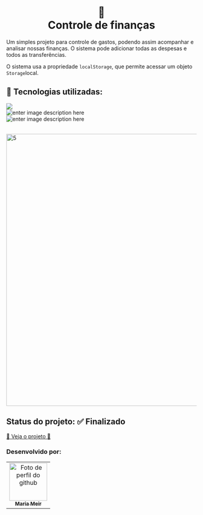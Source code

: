 <th>


<h1 align="center">
 💸<br>Controle de finanças
</h1>
Um simples projeto para controle de gastos, podendo assim acompanhar e analisar nossas finanças.  O sistema pode adicionar todas as despesas e todos as transferências.

O sistema usa a propriedade  `localStorage`, que permite acessar um objeto `Storage`local.

## 🚀 Tecnologias utilizadas:


![](https://img.shields.io/badge/JavaScript-323330?style=for-the-badge&logo=javascript&logoColor=F7DF1E) <br>
![enter image description here](https://img.shields.io/badge/HTML5-E34F26?style=for-the-badge&logo=html5&logoColor=white)<br>
![enter image description here](https://img.shields.io/badge/CSS3-1572B6?style=for-the-badge&logo=css3&logoColor=white)

<br>

<img width="720" alt="5" src="https://user-images.githubusercontent.com/52001215/227030924-682394dd-16a1-431b-ba6c-0ffc4057efd9.png">

## Status do projeto: ✅ Finalizado
 <a href="https://mariameir.github.io/sistema-financeiro/" target="_blank">
 🔗 Veja o projeto 🔗
 </a>
<h3>Desenvolvido por:</h3>

<table>
  <tr>
    <td align="center">
      <a href="https://github.com/mariameir">
        <img src="https://avatars.githubusercontent.com/u/52001215?v=4" width="100px;" alt="Foto de perfil do github"/><br>
        <sub>
          <b>Maria Meir</b>
        </sub>
      </a>
    </td>
  </tr>
</table>
